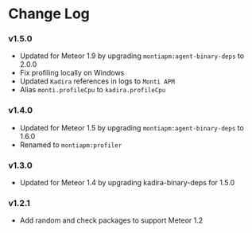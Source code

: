 # Change Log

### v1.5.0

* Updated for Meteor 1.9 by upgrading `montiapm:agent-binary-deps` to 2.0.0
* Fix profiling locally on Windows
* Updated `Kadira` references in logs to `Monti APM`
* Alias `monti.profileCpu` to `kadira.profileCpu`

### v1.4.0

* Updated for Meteor 1.5 by upgrading `montiapm:agent-binary-deps` to 1.6.0
* Renamed to `montiapm:profiler`

### v1.3.0

* Updated for Meteor 1.4 by upgrading kadira-binary-deps for 1.5.0

### v1.2.1

* Add random and check packages to support Meteor 1.2
